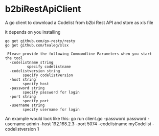 # b2biRestApiClient
A go client to download a Codelist from b2bi Rest API and store as xls file

it depends on you installing

 `go get github.com/go-resty/resty`  
 `go get github.com/tealeg/xlsx`  

```
 Please provide the following Commandline Parameters when you start the tool
  -codelistname string
          specify codelistname
  -codelistversion string
        specify codelistversion
  -host string
        specify host
  -password string
        specify password for login
  -port string
        specify port
  -username string
        specify username for login
```

An example would look like this:
go run client.go -password password -username admin -host 192.168.2.3 -port 5074 -codelistname myCodelist -codelistversion 1


